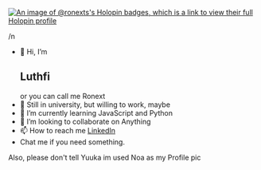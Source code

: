 [![An image of @ronexts's Holopin badges, which is a link to view their full Holopin profile](https://holopin.me/ronexts)](https://holopin.io/@ronexts)

/n

- 👋 Hi, I’m <h2>Luthfi</h2> or you can call me Ronext
- 👀 Still in university, but willing to work, maybe
- 🌱 I’m currently learning JavaScript and Python
- 💞️ I’m looking to collaborate on Anything
- 📫 How to reach me <a href="https://www.linkedin.com/in/m-luthfi-assidiq-0b978a241">LinkedIn</a>
- Chat me if you need something.

Also, please don't tell Yuuka im used Noa as my Profile pic

<!---
Ronexts/Ronexts is a ✨ special ✨ repository because its `README.md` (this file) appears on your GitHub profile.
You can click the Preview link to take a look at your changes.
--->

